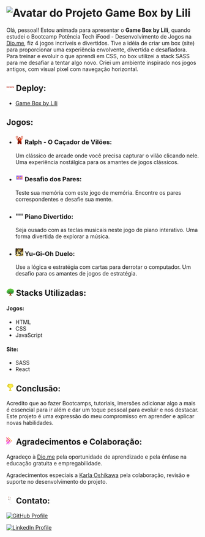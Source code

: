 # <img src="https://game-box-by-lili.vercel.app/static/media/GBL-avatar.aabc4a5aa641f58dae00.webp" alt="Avatar do Projeto" width="30px"> Game Box by Lili 

Olá, pessoal! Estou animada para apresentar o **Game Box by Lili**, quando estudei o Bootcamp Potência Tech iFood - Desenvolvimento de Jogos na [Dio.me](https://web.dio.me/home), fiz 4 jogos incríveis e divertidos. Tive a idéia de criar um box (site) para proporcionar uma experiência envolvente, divertida e desafiadora. Para treinar e evoluir o que aprendi em CSS, no box utilizei a stack SASS para me desafiar a tentar algo novo.
Criei um ambiente inspirado nos jogos antigos, com visual pixel com navegação horizontal.

## <img src="src/Images/GBL-coracao-vida.webp" alt="coração" width="20px"> Deploy:

- [Game Box by Lili](https://game-box-by-lili.vercel.app/)

<!--gif do site-->

## Jogos:

- ### <img src="src/Images/GBL-ralph.webp" alt="Ralph - O Caçador de Vilões" width="20px"> **Ralph - O Caçador de Vilões:**
  Um clássico de arcade onde você precisa capturar o vilão clicando nele. Uma experiência nostálgica para os amantes de jogos clássicos. 
  <!--<img src="../game-box-by-lili/src/Images/ralph-gif.gif" alt="Ralph - O Caçador de Vilões" width="100px">-->

- ### <img src="src/Images/GBL-2estrelas.webp" alt="Desafio dos Pares" width="20px"> **Desafio dos Pares:**
  Teste sua memória com este jogo de memória. Encontre os pares correspondentes e desafie sua mente.
  <!--<img src="../game-box-by-lili/src/Images/desafio-dos-pares-gif.gif" alt="Ralph - O Caçador de Vilões" width="100px">-->

- ### <img src="src/Images/GBL-teclado.webp" alt="Piano Divertido" width="20px"> **Piano Divertido:**
  Seja ousado com as teclas musicais neste jogo de piano interativo. Uma forma divertida de explorar a música.
  <!--<img src="../game-box-by-lili/src/Images/piano-gif.gif" alt="Ralph - O Caçador de Vilões" width="100px">-->

- ### <img src="src/Images/GBL-yugi.webp" alt="Yu-Gi-Oh Duelo" width="20px"> **Yu-Gi-Oh Duelo:**
  Use a lógica e estratégia com cartas para derrotar o computador. Um desafio para os amantes de jogos de estratégia.
  <!--<img src="../game-box-by-lili/src/Images/yugi-gif.gif" alt="Ralph - O Caçador de Vilões" width="100px">-->


## <img src="src/Images/GBL-arvore-cheia.webp" alt="Ícone da Stack" width="20px" > Stacks Utilizadas:

#### Jogos:
- HTML
- CSS
- JavaScript

#### Site:
- SASS
- React

## <img src="src/Images/GBL-trofeu.webp" alt="trofeu" width="20px"> Conclusão:

Acredito que ao fazer Bootcamps, tutoriais, imersões adicionar algo a mais é essencial para ir além e dar um toque pessoal para evoluir e nos destacar.
Este projeto é uma expressão do meu compromisso em aprender e aplicar novas habilidades.

## <img src="src/Images/GBL-seta.webp" alt="seta para agradecimentos" width="20px"> Agradecimentos e Colaboração:

Agradeço à [Dio.me](https://web.dio.me/home) pela oportunidade de aprendizado e pela ênfase na educação gratuita e empregabilidade.

Agradecimentos especiais a [Karla Oshikawa](https://github.com/karlaoshikawa) pela colaboração, revisão e suporte no desenvolvimento do projeto.

## <img src="src/Images/GBL-coelho.webp" alt="Ícone de coracao para Contato" width="20px"> Contato:
[![GitHub Profile](https://img.shields.io/badge/GitHub-Lili%20Bertolaccini%20-brightgreen)](https://github.com/LiliBertolaccini)

[![LinkedIn Profile](https://img.shields.io/badge/LinkedIn-Profile-blue)](https://www.linkedin.com/in/lilian-barros-bertolaccini/)


